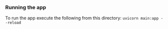 ### Running the app
To run the app execute the following from this directory:
`uvicorn main:app --reload`
